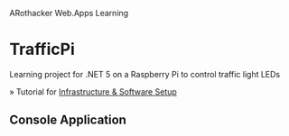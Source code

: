 ARothacker Web.Apps Learning

# TrafficPi

Learning project for .NET 5 on a Raspberry Pi to control traffic light LEDs

» Tutorial for [Infrastructure & Software Setup](./SETUP.md)

## Console Application
